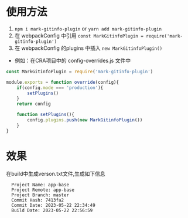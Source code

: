 # 使用方法
1. `npm i mark-gitinfo-plugin` or `yarn add mark-gitinfo-plugin`
2. 在 webpackConfig 中引用  `const MarkGitinfoPlugin = require('mark-gitinfo-plugin')`
3. 在 webpackConfig 的plugins 中插入 `new MarkGitinfoPlugin()`
-  例如：在CRA项目中的 config-overrides.js 文件中
```Javascript 
const MarkGitinfoPlugin = require('mark-gitinfo-plugin')

module.exports = function override(config){
    if(config.mode === 'production'){
        setPlugins()
    }
    return config

    function setPlugins(){
        config.plugins.push(new MarkGitinfoPlugin())
    }
}
```
# 效果
在build中生成verson.txt文件,生成如下信息
```
  Project Name: app-base
  Project Remote: app-base
  Project Branch: master
  Commit Hash: 7413fa2
  Commit Date: 2023-05-22 22:34:49
  Build Date: 2023-05-22 22:56:59
```